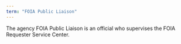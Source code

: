 ```yaml
---
term: "FOIA Public Liaison"
---
```


The agency FOIA Public Liaison is an official who supervises the FOIA Requester Service Center.

